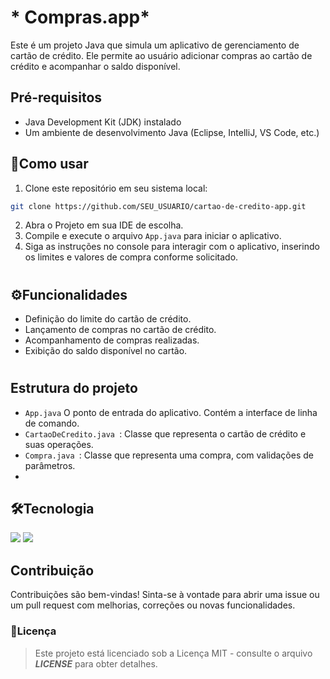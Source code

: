 # * Compras.app*

Este é um projeto Java que simula um aplicativo de gerenciamento de cartão de crédito. Ele permite ao usuário adicionar compras ao cartão de crédito e acompanhar o saldo disponível.

## Pré-requisitos

- Java Development Kit (JDK) instalado
- Um ambiente de desenvolvimento Java (Eclipse, IntelliJ, VS Code, etc.)

## 🔧Como usar

1. Clone este repositório em seu sistema local:

```bash
git clone https://github.com/SEU_USUARIO/cartao-de-credito-app.git
```
2. Abra o Projeto em sua IDE de escolha.
3. Compile e execute o arquivo `App.java` para iniciar o aplicativo.
4. Siga as instruções no console para interagir com o aplicativo, inserindo os limites e valores de compra conforme solicitado.

#

## ⚙Funcionalidades 

+ Definição do limite do cartão de crédito.
+ Lançamento de compras no cartão de crédito.
+ Acompanhamento de compras realizadas.
+ Exibição do saldo disponível no cartão.

#
## Estrutura do projeto

+ `App.java` O ponto de entrada do aplicativo. Contém a interface de linha de comando.
+  `CartaoDeCredito.java `: Classe que representa o cartão de crédito e suas operações.
+  `Compra.java `: Classe que representa uma compra, com validações de parâmetros.
+  

## 🛠Tecnologia
[![](https://img.shields.io/badge/Java-ED8B00?style=for-the-badge&logo=openjdk&logoColor=white)]() 
[![](https://img.shields.io/badge/Visual_Studio_Code-0078D4?style=for-the-badge&logo=visual%20studio%20code&logoColor=white)]() 

 ## Contribuição

Contribuições são bem-vindas! Sinta-se à vontade para abrir uma issue ou um pull request com melhorias, correções ou novas funcionalidades.

### 📝Licença 

> Este projeto está licenciado sob a Licença MIT - consulte o arquivo  ***LICENSE***  para obter detalhes.


